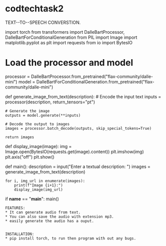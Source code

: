 # codtechtask2
TEXT--TO--SPEECH CONVERSTION.

import torch
from transformers import DalleBartProcessor, DalleBartForConditionalGeneration
from PIL import Image
import matplotlib.pyplot as plt
import requests
from io import BytesIO

# Load the processor and model
processor = DalleBartProcessor.from_pretrained("flax-community/dalle-mini")
model = DalleBartForConditionalGeneration.from_pretrained("flax-community/dalle-mini")

def generate_image_from_text(description):
    # Encode the input text
    inputs = processor(description, return_tensors="pt")

    # Generate the image
    outputs = model.generate(**inputs)

    # Decode the output to images
    images = processor.batch_decode(outputs, skip_special_tokens=True)

    return images

def display_image(image):
    img = Image.open(BytesIO(requests.get(image).content))
    plt.imshow(img)
    plt.axis("off")
    plt.show()

def main():
    description = input("Enter a textual description: ")
    images = generate_image_from_text(description)
    
    for i, img_url in enumerate(images):
        print(f"Image {i+1}:")
        display_image(img_url)

if __name__ == "__main__":
    main()


    FEATURES:
    * It can generate audio from text.
    * You can also save the audio with extension mp3.
    * easily generate the audio has a ouput.


    INSTALLATION:
    * pip install torch, to run then program with out any bugs.
    
